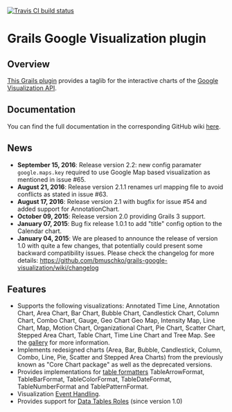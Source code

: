 [![Travis CI build status](https://travis-ci.org/bmuschko/grails-google-visualization.svg)](https://travis-ci.org/bmuschko/grails-google-visualization)
# Grails Google Visualization plugin

## Overview

[This Grails plugin](http://grails.org/plugin/google-visualization) provides a taglib for the interactive charts of the [Google Visualization API](https://developers.google.com/chart/).

## Documentation
You can find the full documentation in the corresponding GitHub wiki [here](https://github.com/bmuschko/grails-google-visualization/wiki).

## News
- **September 15, 2016**: Release version 2.2: new config paramater `google.maps.key` required to use Google Map based visualization as mentioned in issue #65.
- **August 21, 2016**: Release version 2.1.1 renames url mapping file to avoid conflicts as stated in issue #63.
- **August 17, 2016**: Release version 2.1 with bugfix for issue #54 and added support for AnnotationChart.
- **October 09, 2015**: Release version 2.0 providing Grails 3 support.
- **January 07, 2015**: Bug fix release 1.0.1 to add "title" config option to the Calendar chart.
- **January 04, 2015**: We are pleased to announce the release of version 1.0 with quite a few changes, that potentially could present some backward compatibility issues. Please check the changelog for more details: https://github.com/bmuschko/grails-google-visualization/wiki/changelog

## Features
* Supports the following visualizations: Annotated Time Line, Annotation Chart, Area Chart, Bar Chart, Bubble Chart, Candlestick Chart, Column Chart, Combo Chart, Gauge, Geo Chart Geo Map, Intensity Map, Line Chart, Map, Motion Chart, Organizational Chart, Pie Chart, Scatter Chart, Stepped Area Chart, Table Chart, Time Line Chart and Tree Map. See the [gallery](https://developers.google.com/chart/interactive/docs/gallery) for more information.
* Implements redesigned charts (Area, Bar, Bubble, Candlestick, Column, Combo, Line, Pie, Scatter and Stepped Area Charts) from the previously known as "Core Chart package" as well as the deprecated versions.
* Provides implementations for [table formatters](https://developers.google.com/chart/interactive/docs/gallery/table#Formatters) TableArrowFormat, TableBarFormat, TableColorFormat, TableDateFormat, TableNumberFormat and TablePatternFormat.
* Visualization [Event Handling](https://developers.google.com/chart/interactive/docs/events).
* Provides support for [Data Tables Roles](https://developers.google.com/chart/interactive/docs/roles) (since version 1.0)
